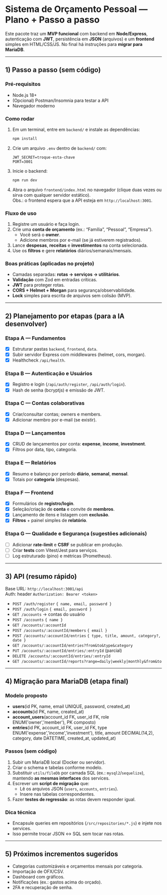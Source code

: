 # Sistema de Orçamento Pessoal — Plano + Passo a passo

Este pacote traz um **MVP funcional** com backend em **Node/Express**, autenticação com **JWT**, persistência em **JSON** (arquivos) e um **frontend** simples em HTML/CSS/JS. No final há instruções para **migrar para MariaDB**.

---

## 1) Passo a passo (sem código)

### Pré‑requisitos
- Node.js 18+
- (Opcional) Postman/Insomnia para testar a API
- Navegador moderno

### Como rodar
1. Em um terminal, entre em `backend/` e instale as dependências:
   ```bash
   npm install
   ```
2. Crie um arquivo `.env` dentro de `backend/` com:
   ```env
   JWT_SECRET=troque-esta-chave
   PORT=3001
   ```
3. Inicie o backend:
   ```bash
   npm run dev
   ```
4. Abra o arquivo `frontend/index.html` no navegador (clique duas vezes ou sirva com qualquer servidor estático).  
   Obs.: o frontend espera que a API esteja em `http://localhost:3001`.

### Fluxo de uso
1. Registre um usuário e faça login.
2. Crie uma **conta de orçamento** (ex.: “Família”, “Pessoal”, “Empresa”).  
   - Você será o **owner**.
   - Adicione membros por e-mail (se já estiverem registrados).
3. Lance **despesas**, **receitas** e **investimentos** na conta selecionada.
4. Use os **filtros** e gere **relatórios** diários/semanais/mensais.

### Boas práticas (aplicadas no projeto)
- Camadas separadas: **rotas → serviços → utilitários**.
- **Validação** com Zod em entradas críticas.
- **JWT** para proteger rotas.
- **CORS + Helmet + Morgan** para segurança/observabilidade.
- **Lock** simples para escrita de arquivos sem colisão (MVP).

---

## 2) Planejamento por etapas (para a IA desenvolver)

### Etapa A — Fundamentos
- [x] Estruturar pastas `backend`, `frontend`, `data`.
- [x] Subir servidor Express com middlewares (helmet, cors, morgan).
- [x] Healthcheck `/api/health`.

### Etapa B — Autenticação e Usuários
- [x] Registro e login (`/api/auth/register`, `/api/auth/login`).
- [x] Hash de senha (bcryptjs) e emissão de JWT.

### Etapa C — Contas colaborativas
- [x] Criar/consultar contas; owners e members.
- [x] Adicionar membro por e-mail (se existir).

### Etapa D — Lançamentos
- [x] CRUD de lançamentos por conta: **expense**, **income**, **investment**.
- [x] Filtros por data, tipo, categoria.

### Etapa E — Relatórios
- [x] Resumo e balanço por período **diário**, **semanal**, **mensal**.
- [x] Totais por **categoria** (despesas).

### Etapa F — Frontend
- [x] Formulários de **registro/login**.
- [x] Seleção/criação de **conta** e convite de **membros**.
- [x] Lançamento de itens e listagem com **exclusão**.
- [x] **Filtros** + painel simples de **relatório**.

### Etapa G — Qualidade e Segurança (sugestões adicionais)
- [ ] Adicionar **rate‑limit** e **CSRF** se publicar em produção.
- [ ] Criar **tests** com Vitest/Jest para serviços.
- [ ] Log estruturado (pino) e métricas (Prometheus).

---

## 3) API (resumo rápido)

Base URL: `http://localhost:3001/api`  
Auth: header `Authorization: Bearer <token>`

- `POST /auth/register` `{ name, email, password }`
- `POST /auth/login` `{ email, password }`
- `GET /accounts` → contas do usuário
- `POST /accounts` `{ name }`
- `GET /accounts/:accountId`
- `POST /accounts/:accountId/members` `{ email }`
- `POST /accounts/:accountId/entries` `{ type, title, amount, category?, date }`
- `GET /accounts/:accountId/entries?from&to&type&category`
- `PUT /accounts/:accountId/entries/:entryId` (parcial)
- `DELETE /accounts/:accountId/entries/:entryId`
- `GET /accounts/:accountId/reports?range=daily|weekly|monthly&from&to`

---

## 4) Migração para MariaDB (etapa final)

### Modelo proposto
- **users**(id PK, name, email UNIQUE, password, created_at)
- **accounts**(id PK, name, created_at)
- **account_users**(account_id FK, user_id FK, role ENUM('owner','member'), PK composto)
- **entries**(id PK, account_id FK, user_id FK, type ENUM('expense','income','investment'), title, amount DECIMAL(14,2), category, date DATETIME, created_at, updated_at)

### Passos (sem código)
1. Subir um MariaDB local (Docker ou servidor).
2. Criar o schema e tabelas conforme modelo.
3. Substituir `utils/fileDb` por camada SQL (ex.: `mysql2`/`sequelize`), mantendo **as mesmas interfaces** dos services.
4. Escrever um **script de migração** que:
   - Lê os arquivos JSON (`users`, `accounts`, `entries`).
   - Insere nas tabelas correspondentes.
5. Fazer **testes de regressão**: as rotas devem responder igual.

### Dica técnica
- Encapsule queries em repositórios (`/src/repositories/*.js`) e injete nos services.
- Isso permite trocar JSON ↔ SQL sem tocar nas rotas.

---

## 5) Próximos incrementos sugeridos
- Categorias customizáveis e orçamentos mensais por categoria.
- Importação de OFX/CSV.
- Dashboard com gráficos.
- Notificações (ex.: gastos acima do orçado).
- 2FA e recuperação de senha.
